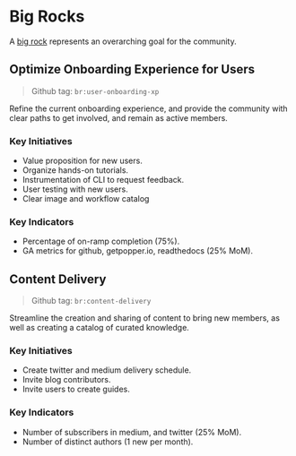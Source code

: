 # Big Rocks

A [big rock](https://www.jonobacon.com/resources/samplebigrocks/) 
represents an overarching goal for the community.

## Optimize Onboarding Experience for Users

> Github tag: `br:user-onboarding-xp`

Refine the current onboarding experience, and provide the community 
with clear paths to get involved, and remain as active members.

### Key Initiatives

  * Value proposition for new users.
  * Organize hands-on tutorials.
  * Instrumentation of CLI to request feedback.
  * User testing with new users.
  * Clear image and workflow catalog

### Key Indicators

  * Percentage of on-ramp completion (75%).
  * GA metrics for github, getpopper.io, readthedocs (25% MoM).

## Content Delivery

> Github tag: `br:content-delivery`

Streamline the creation and sharing of content to bring new members, 
as well as creating a catalog of curated knowledge.

### Key Initiatives

  * Create twitter and medium delivery schedule.
  * Invite blog contributors.
  * Invite users to create guides.

### Key Indicators

  * Number of subscribers in medium, and twitter (25% MoM).
  * Number of distinct authors (1 new per month).
